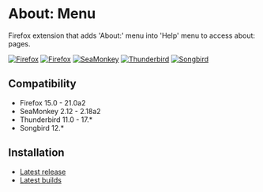 # About: Menu

Firefox extension that adds 'About:' menu into 'Help' menu to access about: pages.

[![Firefox](https://lh6.googleusercontent.com/-QobN3s000OY/T7QmfXvAsKI/AAAAAAAACnc/-fWsvGLbILQ/s128/about-menu-firefox-appmenu.png)](https://lh6.googleusercontent.com/-QobN3s000OY/T7QmfXvAsKI/AAAAAAAACnc/-fWsvGLbILQ/s800/about-menu-firefox-appmenu.png "Firefox") [![Firefox](https://lh4.googleusercontent.com/-Dzl96R_oE4s/T7QmgddqGmI/AAAAAAAACng/ZLkf81ahqHk/s128/about-menu-firefox-helpmenu.png)](https://lh4.googleusercontent.com/-Dzl96R_oE4s/T7QmgddqGmI/AAAAAAAACng/ZLkf81ahqHk/s800/about-menu-firefox-helpmenu.png "Firefox") [![SeaMonkey](https://lh5.googleusercontent.com/-JgJSfl87j_o/T7QmgooCViI/AAAAAAAACnk/ej6QZFul6WU/s128/about-menu-seamonkey.png)](https://lh5.googleusercontent.com/-JgJSfl87j_o/T7QmgooCViI/AAAAAAAACnk/ej6QZFul6WU/s800/about-menu-seamonkey.png "SeaMonkey") [![Thunderbird](https://lh4.googleusercontent.com/-XOP8xfS7Ohw/T7QmhCP_h9I/AAAAAAAACns/pgq26ZaoTz8/s128/about-menu-thunderbird.png)](https://lh4.googleusercontent.com/-XOP8xfS7Ohw/T7QmhCP_h9I/AAAAAAAACns/pgq26ZaoTz8/s800/about-menu-thunderbird.png "Thunderbird") [![Songbird](https://lh3.googleusercontent.com/-BmBAx4p8Pm4/T7cxHuLpI6I/AAAAAAAACos/pI9lkBhaXhI/s128/about-menu-songbird.png)](https://lh3.googleusercontent.com/-BmBAx4p8Pm4/T7cxHuLpI6I/AAAAAAAACos/pI9lkBhaXhI/s800/about-menu-songbird.png "Songbird")

## Compatibility
* Firefox 15.0 - 21.0a2
* SeaMonkey 2.12 - 2.18a2
* Thunderbird 11.0 - 17.*
* Songbird 12.*

## Installation
* [Latest release](https://addons.mozilla.org/addon/aboutmenu/?src=external-home)
* [Latest builds](/LouCypher/about-menu/downloads)